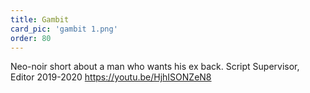 ```yaml
---
title: Gambit
card_pic: 'gambit 1.png'
order: 80
---
```

Neo-noir short about a man who wants his ex back.
Script Supervisor, Editor 2019-2020
https://youtu.be/HjhISONZeN8
